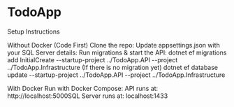 # TodoApp
Setup Instructions

Without Docker (Code First)
Clone the repo:
Update appsettings.json with your SQL Server details:
Run migrations & start the API:
dotnet ef migrations add InitialCreate --startup-project ../TodoApp.API --project ../TodoApp.Infrastructure (If there is no migration yet)
dotnet ef database update --startup-project ../TodoApp.API --project ../TodoApp.Infrastructure

With Docker
Run with Docker Compose:
API runs at: http://localhost:5000SQL Server runs at: localhost:1433
